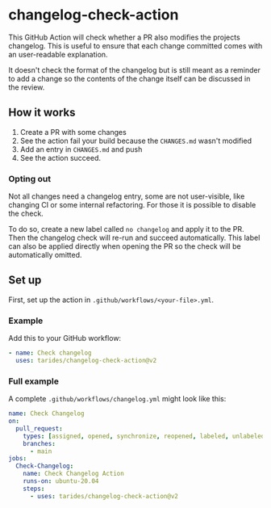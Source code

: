 # changelog-check-action

This GitHub Action will check whether a PR also modifies the projects
changelog. This is useful to ensure that each change committed comes with an
user-readable explanation.

It doesn't check the format of the changelog but is still meant as a reminder
to add a change so the contents of the change itself can be discussed in the
review.

## How it works

1. Create a PR with some changes
2. See the action fail your build because the `CHANGES.md` wasn't modified
3. Add an entry in `CHANGES.md` and push
4. See the action succeed.

### Opting out

Not all changes need a changelog entry, some are not user-visible, like
changing CI or some internal refactoring. For those it is possible to disable
the check.

To do so, create a new label called `no changelog` and apply it to the PR. Then
the changelog check will re-run and succeed automatically. This label can also
be applied directly when opening the PR so the check will be automatically
omitted.

## Set up

First, set up the action in `.github/workflows/<your-file>.yml`.

### Example

Add this to your GitHub workflow:

```yaml
- name: Check changelog
  uses: tarides/changelog-check-action@v2
```

### Full example

A complete `.github/workflows/changelog.yml` might look like this:

```yaml
name: Check Changelog
on:
  pull_request:
    types: [assigned, opened, synchronize, reopened, labeled, unlabeled]
    branches:
      - main
jobs:
  Check-Changelog:
    name: Check Changelog Action
    runs-on: ubuntu-20.04
    steps:
      - uses: tarides/changelog-check-action@v2
```
